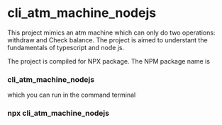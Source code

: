 # cli_atm_machine_nodejs


This project mimics an atm machine which can only do two operations: withdraw and Check balance. 
The project is aimed to understant the fundamentals of typescript and node js.

The project is compiled for NPX package.
The NPM package name is
### cli_atm_machine_nodejs

which you can run in the command terminal

### npx cli_atm_machine_nodejs
